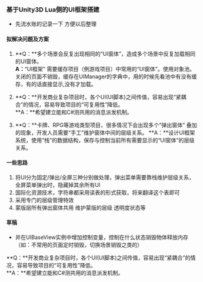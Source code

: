 ### 基于Unity3D Lua侧的UI框架搭建
- 先流水账的记录一下 方便以后整理  


#### 拟解决问题及方案
1. **Q：**多个场景会反复出现相同的“UI窗体”，造成多个场景中反复加载相同的UI窗体。  
**A：**“UI框架” 需要缓存项目（例游戏项目）中常用的“UI窗体"。使用对象池。关闭的页面不销毁，缓存在UIManager的字典中，用的时候先看池中有没有缓存，有的话直接显示,没有才加载。

2. **Q：**开发商业复杂项目时，各个UI(UI脚本)之间传值，容易出现“紧耦合”的情况，容易导致项目的“可复用性”降低。  
**A：**希望建立能和C#测共用的消息派发机制。

3. **Q：**卡牌、RPG等游戏类型项目，很多情况下会出现多个“弹出窗体” 叠加的现象，开发人员需要“手工”维护窗体中间的层级关系。
**A：**设计UI框架系统，使用“栈”的数据结构，保存与控制当前所有需要显示的“UI窗体”的层级关系。

#### 一些思路
1. 将UI分为固定/弹出/全屏三种分别做处理，弹出菜单需要靠栈维护层级关系，全屏菜单弹出时，隐藏掉其余所有UI
2. 国际化资源技术，字符串都采用读表的形式获取，将来翻译这个表即可
3. 采用专门的层级管理特效
4. 蒙版层所有弹出窗体共用 维护蒙版的层级 透明度状态等

#### 草稿
- 并在UIBaseView实例中增加控制变量，控制在什么状态销毁物体释放内存（如：不常用的页面定时销毁，切换场景销毁之类的）

**Q：**开发商业复杂项目时，各个UI(UI脚本)之间传值，容易出现“紧耦合”的情况，容易导致项目的“可复用性”降低。  
**A：**希望建立能和C#测共用的消息派发机制。